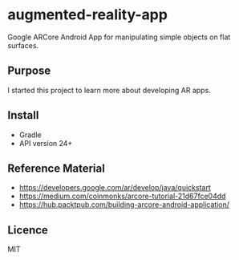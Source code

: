 # augmented-reality-app
Google ARCore Android App for manipulating simple objects on flat surfaces.

## Purpose
I started this project to learn more about developing AR apps.

## Install
- Gradle
- API version 24+

## Reference Material 
- https://developers.google.com/ar/develop/java/quickstart
- https://medium.com/coinmonks/arcore-tutorial-21d67fce04dd
- https://hub.packtpub.com/building-arcore-android-application/

## Licence 
MIT





